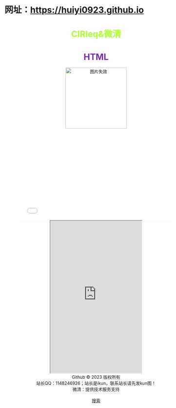 # 网址：https://huiyi0923.github.io
<!DOCTYPE html>
<html lang="en">
    <head>
        <meta charset="UTF-8">
        <title>CIRleq官网</title>
        <style>
            .box{
                width: 600px;
                height: 1200px;
                margin: auto;
                top: 0;
                left: 0;
                right: 0;
                bottom: 0;
                text-align: center;
            }
        </style>
    </head>
    <body>
        <div class="box">
            <h1 style="color: greenyellow;">CIRleq&微清</h1>
            <h1 style="color: rgb(118, 46, 169);">HTML</h1>
            <img src="https://user-images.githubusercontent.com/126973386/223406272-48697b8c-7454-4e20-b5c5-000ddbdee458.png" alt="图片失效" width="200px">
            <embed src="./那一瞬间.m4a" width="500" height="300" autostart=false>
            <body background="https://user-images.githubusercontent.com/126973386/223406377-258ba963-98b0-44ff-b9aa-8cb21e856d89.jpg">
            <iframe scrolling="no" src="https://tianqiapi.com/api.php?style=tw&skin=pitaya" frameborder="1" width="300" height="500" allowtransparency="true"></iframe>
            <br />
            <div class="foot">
                Github © 2023 版权所有
                <br>
                <b5 style="color: bluegreen;">站长QQ：1148246926；站长是ikun，联系站长请先发kun图！<b5>
                <br>
                <b5 style="color: bluegreen;">微清：提供技术服务支持<b5>
                <br>
                <b5 style="color: bluegreen;"大胆的说一声：微清YYDS！<b5>
            <br>
            <a href="https://www.baidu.com" target="_blank">搜索</a>
        </div>
    </body>
</html>
